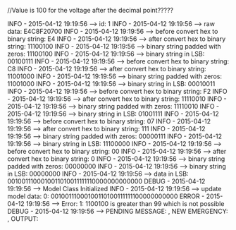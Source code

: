 //Value is 100 for the voltage after the decimal point?????

INFO  - 2015-04-12 19:19:56 --> id: 1
INFO  - 2015-04-12 19:19:56 --> raw data: E4C8F20700
INFO  - 2015-04-12 19:19:56 --> before convert hex to binary string: E4
INFO  - 2015-04-12 19:19:56 --> after convert hex to binary string: 11100100
INFO  - 2015-04-12 19:19:56 --> binary string padded with zeros: 11100100
INFO  - 2015-04-12 19:19:56 --> binary string in LSB: 00100111
INFO  - 2015-04-12 19:19:56 --> before convert hex to binary string: C8
INFO  - 2015-04-12 19:19:56 --> after convert hex to binary string: 11001000
INFO  - 2015-04-12 19:19:56 --> binary string padded with zeros: 11001000
INFO  - 2015-04-12 19:19:56 --> binary string in LSB: 00010011
INFO  - 2015-04-12 19:19:56 --> before convert hex to binary string: F2
INFO  - 2015-04-12 19:19:56 --> after convert hex to binary string: 11110010
INFO  - 2015-04-12 19:19:56 --> binary string padded with zeros: 11110010
INFO  - 2015-04-12 19:19:56 --> binary string in LSB: 01001111
INFO  - 2015-04-12 19:19:56 --> before convert hex to binary string: 07
INFO  - 2015-04-12 19:19:56 --> after convert hex to binary string: 111
INFO  - 2015-04-12 19:19:56 --> binary string padded with zeros: 00000111
INFO  - 2015-04-12 19:19:56 --> binary string in LSB: 11100000
INFO  - 2015-04-12 19:19:56 --> before convert hex to binary string: 00
INFO  - 2015-04-12 19:19:56 --> after convert hex to binary string: 0
INFO  - 2015-04-12 19:19:56 --> binary string padded with zeros: 00000000
INFO  - 2015-04-12 19:19:56 --> binary string in LSB: 00000000
INFO  - 2015-04-12 19:19:56 --> data in LSB: 0010011100010011010011111110000000000000
DEBUG - 2015-04-12 19:19:56 --> Model Class Initialized
INFO  - 2015-04-12 19:19:56 --> update model data: 0: 00100111000100110100111111100000000000
ERROR - 2015-04-12 19:19:56 --> Error: 1: 1100100 is greater than 99 which is not possible
DEBUG - 2015-04-12 19:19:56 --> PENDING MESSAGE: , NEW EMERGENCY: , OUTPUT: 